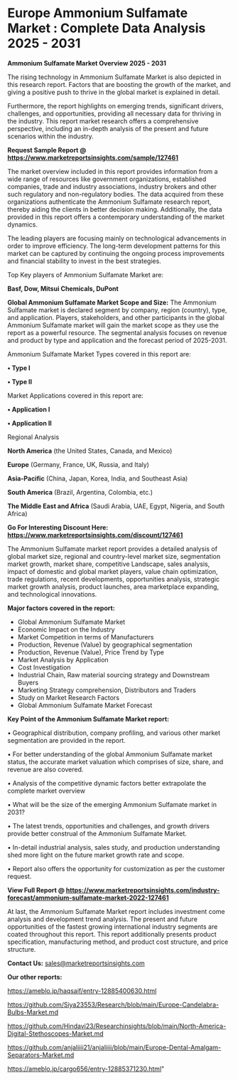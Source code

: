 # Europe Ammonium Sulfamate Market : Complete Data Analysis 2025 - 2031

<Strong> Ammonium Sulfamate Market Overview 2025 - 2031</strong>

The rising technology in Ammonium Sulfamate Market is also depicted in this research report. Factors that are boosting the growth of the market, and giving a positive push to thrive in the global market is explained in detail.

Furthermore, the report highlights on emerging trends, significant drivers, challenges, and opportunities, providing all necessary data for thriving in the industry. This report market research offers a comprehensive perspective, including an in-depth analysis of the present and future scenarios within the industry.

<strong>Request Sample Report @ <a href=https://www.marketreportsinsights.com/sample/127461>https://www.marketreportsinsights.com/sample/127461</a></strong>

The market overview included in this report provides information from a wide range of resources like government organizations, established companies, trade and industry associations, industry brokers and other such regulatory and non-regulatory bodies. The data acquired from these organizations authenticate the Ammonium Sulfamate research report, thereby aiding the clients in better decision making. Additionally, the data provided in this report offers a contemporary understanding of the market dynamics.

The leading players are focusing mainly on technological advancements in order to improve efficiency. The long-term development patterns for this market can be captured by continuing the ongoing process improvements and financial stability to invest in the best strategies.

Top Key players of Ammonium Sulfamate Market are:

<strong>Basf, Dow, Mitsui Chemicals, DuPont</strong>

<strong><b>Global Ammonium Sulfamate Market Scope and Size:</b></strong>
The Ammonium Sulfamate market is declared segment by company, region (country), type, and application. Players, stakeholders, and other participants in the global Ammonium Sulfamate market will gain the market scope as they use the report as a powerful resource. The segmental analysis focuses on revenue and product by type and application and the forecast period of 2025-2031.

Ammonium Sulfamate Market Types covered in this report are:

<strong>• Type I

• Type II</strong>

Market Applications covered in this report are:

<strong>• Application I

• Application II</strong> 

Regional Analysis

<strong>North America</strong> (the United States, Canada, and Mexico)

<strong>Europe</strong> (Germany, France, UK, Russia, and Italy)

<strong>Asia-Pacific</strong> (China, Japan, Korea, India, and Southeast Asia)

<strong>South America</strong> (Brazil, Argentina, Colombia, etc.)

<strong>The Middle East and Africa</strong> (Saudi Arabia, UAE, Egypt, Nigeria, and South Africa)

<strong>Go For Interesting Discount Here: <a href=https://www.marketreportsinsights.com/discount/127461>https://www.marketreportsinsights.com/discount/127461</a></strong>

The Ammonium Sulfamate market report provides a detailed analysis of global market size, regional and country-level market size, segmentation market growth, market share, competitive Landscape, sales analysis, impact of domestic and global market players, value chain optimization, trade regulations, recent developments, opportunities analysis, strategic market growth analysis, product launches, area marketplace expanding, and technological innovations.

<strong><b>Major factors covered in the report:</b></strong>
<ul>
  <li>Global Ammonium Sulfamate Market </li>
  <li>Economic Impact on the Industry</li>
  <li>Market Competition in terms of Manufacturers</li>
  <li>Production, Revenue (Value) by geographical segmentation</li>
  <li>Production, Revenue (Value), Price Trend by Type</li>
  <li>Market Analysis by Application</li>
  <li>Cost Investigation</li>
  <li>Industrial Chain, Raw material sourcing strategy and Downstream Buyers</li>
  <li>Marketing Strategy comprehension, Distributors and Traders</li>
  <li>Study on Market Research Factors</li>
  <li>Global Ammonium Sulfamate Market Forecast</li>
</ul>

<strong><b>Key Point of the Ammonium Sulfamate Market report:</b></strong>

• Geographical distribution, company profiling, and various other market segmentation are provided in the report.

• For better understanding of the global Ammonium Sulfamate market status, the accurate market valuation which comprises of size, share, and revenue are also covered.

• Analysis of the competitive dynamic factors better extrapolate the complete market overview

• What will be the size of the emerging Ammonium Sulfamate market in 2031?

• The latest trends, opportunities and challenges, and growth drivers provide better construal of the Ammonium Sulfamate Market.

• In-detail industrial analysis, sales study, and production understanding shed more light on the future market growth rate and scope.

• Report also offers the opportunity for customization as per the customer request.

<strong><b>View Full Report @ <a href=https://www.marketreportsinsights.com/industry-forecast/ammonium-sulfamate-market-2022-127461>https://www.marketreportsinsights.com/industry-forecast/ammonium-sulfamate-market-2022-127461</a></b></strong>


At last, the Ammonium Sulfamate Market report includes investment come analysis and development trend analysis. The present and future opportunities of the fastest growing international industry segments are coated throughout this report. This report additionally presents product specification, manufacturing method, and product cost structure, and price structure.

<strong>Contact Us:</strong>
sales@marketreportsinsights.com

<strong>Our other reports:</strong>

<a href=https://ameblo.jp/haqsaif/entry-12885400630.html>https://ameblo.jp/haqsaif/entry-12885400630.html</a>

<a href=https://github.com/Siya23553/Research/blob/main/Europe-Candelabra-Bulbs-Market.md>https://github.com/Siya23553/Research/blob/main/Europe-Candelabra-Bulbs-Market.md</a>

<a href=https://github.com/Hindavi23/Researchinsights/blob/main/North-America-Digital-Stethoscopes-Market.md>https://github.com/Hindavi23/Researchinsights/blob/main/North-America-Digital-Stethoscopes-Market.md</a>

<a href=https://github.com/anjaliiii21/anjaliiii/blob/main/Europe-Dental-Amalgam-Separators-Market.md>https://github.com/anjaliiii21/anjaliiii/blob/main/Europe-Dental-Amalgam-Separators-Market.md</a>

<a href=https://ameblo.jp/cargo656/entry-12885371230.html>https://ameblo.jp/cargo656/entry-12885371230.html</a>"
